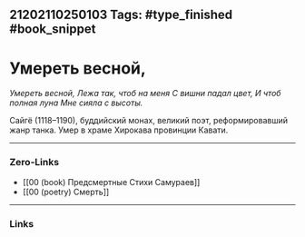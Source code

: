 21202110250103
Tags: #type_finished #book_snippet 
---
# Умереть весной,

*Умереть весной,
Лежа так, чтоб на меня
С вишни падал цвет,
И чтоб полная луна
Мне сияла с высоты.*

Сайгё (1118–1190), буддийский монах, великий поэт, реформировавший жанр танка. Умер в храме Хирокава провинции Кавати. 

---
### Zero-Links
 - [[00 (book) Предсмертные Стихи Самураев]]
 - [[00 (poetry) Смерть]]
---
### Links

